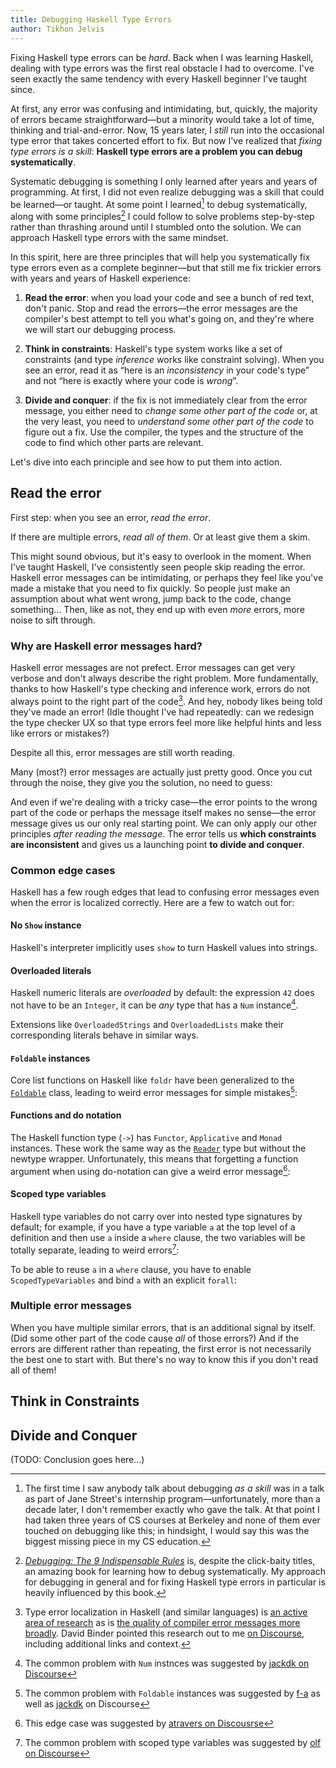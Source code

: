 ```yaml
---
title: Debugging Haskell Type Errors
author: Tikhon Jelvis
---
```


Fixing Haskell type errors can be *hard*. Back when I was learning Haskell, dealing with type errors was the first real obstacle I had to overcome. I've seen exactly the same tendency with every Haskell beginner I've taught since.

At first, any error was confusing and intimidating, but, quickly, the majority of errors became straightforward—but a minority would take a lot of time, thinking and trial-and-error. Now, 15 years later, I *still* run into the occasional type error that takes concerted effort to fix. But now I've realized that *fixing type errors is a skill*: **Haskell type errors are a problem you can debug systematically**.

<!--more-->

Systematic debugging is something I only learned after years and years of programming. At first, I did not even realize debugging was a skill that could be learned—or taught. At some point I learned[^js-talk] to debug systematically, along with some principles[^nine-rules] I could follow to solve problems step-by-step rather than thrashing around until I stumbled onto the solution. We can approach Haskell type errors with the same mindset.

[^js-talk]: The first time I saw anybody talk about debugging *as a skill* was in a talk as part of Jane Street's internship program—unfortunately, more than a decade later, I don't remember exactly who gave the talk. At that point I had taken three years of CS courses at Berkeley and none of them ever touched on debugging like this; in hindsight, I would say this was the biggest missing piece in my CS education.

[^nine-rules]: [*Debugging: The 9 Indispensable Rules*][debugging-book] is, despite the click-baity titles, an amazing book for learning how to debug systematically. My approach for debugging in general and for fixing Haskell type errors in particular is heavily influenced by this book.

[debugging-book]: https://debuggingrules.com/?page_id=31

In this spirit, here are three principles that will help you systematically fix type errors even as a complete beginner—but that still me fix trickier errors with years and years of Haskell experience:

  1. **Read the error**: when you load your code and see a bunch of red text, don't panic. Stop and read the errors—the error messages are the compiler's best attempt to tell you what's going on, and they're where we will start our debugging process.

  2. **Think in constraints**: Haskell's type system works like a set of constraints (and type *inference* works like constraint solving). When you see an error, read it as “here is an *inconsistency* in your code's type” and not “here is exactly where your code is *wrong*”.

  3. **Divide and conquer**: if the fix is not immediately clear from the error message, you either need to *change some other part of the code* or, at the very least, you need to *understand some other part of the code* to figure out a fix. Use the compiler, the types and the structure of the code to find which other parts are relevant.

Let's dive into each principle and see how to put them into action.

</div>

<div class="content">

## Read the error

First step: when you see an error, *read the error*.

If there are multiple errors, *read all of them*. Or at least give them a skim.

This might sound obvious, but it's easy to overlook in the moment. When I've taught Haskell, I've consistently seen people skip reading the error. Haskell error messages can be intimidating, or perhaps they feel like you've made a mistake that you need to fix quickly. So people just make an assumption about what went wrong, jump back to the code, change something... Then, like as not, they end up with even *more* errors, more noise to sift through.

### Why are Haskell error messages hard?

Haskell error messages are not prefect. Error messages can get very verbose and don't always describe the right problem. More fundamentally, thanks to how Haskell's type checking and inference work, errors do not always point to the right part of the code[^type-error-localization]. And hey, nobody likes being told they've made an error! (Idle thought I've had repeatedly: can we redesign the type checker UX so that type errors feel more like helpful hints and less like errors or mistakes?)

Despite all this, error messages are still worth reading.

Many (most?) error messages are actually just pretty good. Once you cut through the noise, they give you the solution, no need to guess:

<!-- TODO: good error message example -->

And even if we're dealing with a tricky case—the error points to the wrong part of the code or perhaps the message itself makes no sense—the error message gives us our only real starting point. We can only apply our other principles *after reading the message*. The error tells us **which constraints are inconsistent** and gives us a launching point **to divide and conquer**.

<!-- TODO: Some sort of example here? Or not.-->

### Common edge cases

Haskell has a few rough edges that lead to confusing error messages even when the error is localized correctly. Here are a few to watch out for:

#### No `Show` instance

Haskell's interpreter implicitly uses `show` to turn Haskell values into strings.

#### Overloaded literals

Haskell numeric literals are *overloaded* by default: the expression `42` does not have to be an `Integer`, it can be *any* type that has a `Num` instance[^num-instances-discourse].

[^num-instances-discourse]: The common problem with `Num` instnces was suggested by [jackdk on Discourse](https://discourse.haskell.org/t/examples-of-haskell-type-errors/10468/8)

<!-- TODO: overloaded Num example -->

Extensions like `OverloadedStrings` and `OverloadedLists` make their corresponding literals behave in similar ways.

#### `Foldable` instances

Core list functions on Haskell like `foldr` have been generalized to the [`Foldable`][haskell-foldable] class, leading to weird error messages for simple mistakes[^foldable-instances-discourse]:

<!-- TODO: foldable example -->

[haskell-foldable]: https://hackage.haskell.org/package/base-4.20.0.1/docs/Data-Foldable.html

[^foldable-instances-discourse]: The common problem with `Foldable` instances was suggested by [f-a](https://discourse.haskell.org/t/examples-of-haskell-type-errors/10468/4) as well as [jackdk](https://discourse.haskell.org/t/examples-of-haskell-type-errors/10468/8) on Discourse

#### Functions and do notation

The Haskell function type (`->`) has `Functor`, `Applicative` and `Monad` instances. These work the same way as the [`Reader`][haskell-reader] type but without the newtype wrapper. Unfortunately, this means that forgetting a function argument when using do-notation can give a weird error message[^reader-instance-discourse]:

[^reader-instance-discourse]: This edge case was suggested by [atravers on Discousrse](https://discourse.haskell.org/t/examples-of-haskell-type-errors/10468/15)

[haskell-reader]: https://hackage.haskell.org/package/mtl-2.3.1/docs/Control-Monad-Reader.html

#### Scoped type variables

Haskell type variables do not carry over into nested type signatures by default; for example, if you have a type variable `a` at the top level of a definition and then use `a` inside a `where` clause, the two variables will be totally separate, leading to weird errors[^scoped-type-variables-discourse]:

[^scoped-type-variables-discourse]: The common problem with scoped type variables was suggested by [olf on Discourse](https://discourse.haskell.org/t/examples-of-haskell-type-errors/10468/18)

<!-- TODO: scoped type variable -->

To be able to reuse `a` in a `where` clause, you have to enable `ScopedTypeVariables` and bind `a` with an explicit `forall`:

<!-- TODO: fixed example -->

### Multiple error messages

When you have multiple similar errors, that is an additional signal by itself. (Did some other part of the code cause *all* of those errors?) And if the errors are different rather than repeating, the first error is not necessarily the best one to start with. But there's no way to know this if you don't read all of them!

<!-- TODO: multiple error message example -->

[^type-error-localization]: Type error localization in Haskell (and similar languages) is [an active area of research][localization-research] as is [the quality of compiler error messages more broadly][error-message-research]. David Binder pointed this research out to me [on Discourse][david-binder-discourse-post], including additional links and context.

[localization-research]: https://dl.acm.org/doi/10.1145/3138818

[error-message-research]: https://dl.acm.org/doi/10.1145/3344429.3372508

[david-binder-discourse-post]: https://discourse.haskell.org/t/examples-of-haskell-type-errors/10468/9

</div>

<div class="content">

## Think in Constraints

</div>

<div class="content">

## Divide and Conquer

</div>

<div class="content">

(TODO: Conclusion goes here...)
